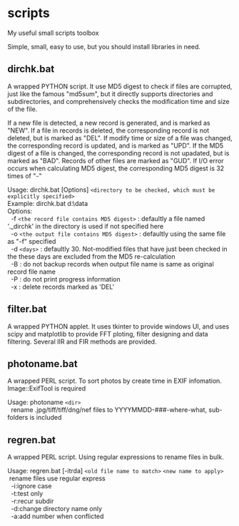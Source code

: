 # scripts
My useful small scripts toolbox

Simple, small, easy to use, but you should install libraries in need. 

## dirchk.bat
A wrapped PYTHON script. It use MD5 digest to check if files are corrupted, just like the famous "md5sum", but it directly supports directories and subdirectories, and comprehensively checks the modification time and size of the file.

If a new file is detected, a new record is generated, and is marked as "NEW".
If a file in records is deleted, the corresponding record is not deleted, but is marked as "DEL".
If modify time or size of a file was changed, the corresponding record is updated, and is marked as "UPD".
If the MD5 digest of a file is changed, the corresponding record is not upadated, but is marked as "BAD".
Records of other files are marked as "GUD".
If I/O error occurs when calculating MD5 digest, the corresponding MD5 digest is 32 times of "-"

Usage: dirchk.bat [Options] `<directory to be checked, which must be explicitly specified>`\
Example: dirchk.bat d:\data\
Options:\
&nbsp;&nbsp;-f `<the record file contains MD5 digest>` : defaultly a file named '._dirchk' in the directory is used  if not specified here\
&nbsp;&nbsp;-o `<the output file contains MD5 digest>` : defaultly using the same file as "-f" specified\
&nbsp;&nbsp;-d `<days>` : defaultly 30. Not-modified files that have just been checked in the these days are excluded from the MD5 re-calculation\
&nbsp;&nbsp;-B : do not backup records when output file name is same as original record file name\
&nbsp;&nbsp;-P : do not print progress information\
&nbsp;&nbsp;-x : delete records marked as 'DEL'

## filter.bat
A wrapped PYTHON applet. It uses tkinter to provide windows UI, and uses scipy and matplotlib to provide FFT ploting, filter designing and data filtering.
Several IIR and FIR methods are provided.

## photoname.bat
A wrapped PERL script. To sort photos by create time in EXIF infomation. Image::ExifTool is required

Usage: photoname `<dir>`\
&nbsp;&nbsp;rename .jpg/tiff/tiff/dng/nef files to YYYYMMDD-###-where-what, sub-folders is included

## regren.bat
A wrapped PERL script. Using regular expressions to rename files in bulk.

Usage: regren.bat [-itrda] `<old file name to match>` `<new name to apply>`\
&nbsp;rename files use regular express\
&nbsp;&nbsp;-i:ignore case\
&nbsp;&nbsp;-t:test only\
&nbsp;&nbsp;-r:recur subdir\
&nbsp;&nbsp;-d:change directory name only\
&nbsp;&nbsp;-a:add number when conflicted
